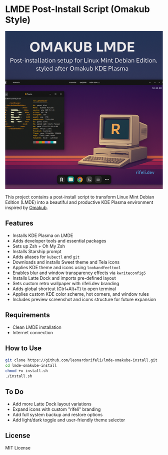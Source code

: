# LMDE Post-Install Script (Omakub Style)

![Preview](assets/screenshots/omakub-lmde-preview.png)

This project contains a post-install script to transform Linux Mint Debian Edition (LMDE) into a beautiful and productive KDE Plasma environment inspired by [Omakub](https://omakub.org).

## Features
- Installs KDE Plasma on LMDE
- Adds developer tools and essential packages
- Sets up Zsh + Oh My Zsh
- Installs Starship prompt
- Adds aliases for `kubectl` and `git`
- Downloads and installs Sweet theme and Tela icons
- Applies KDE theme and icons using `lookandfeeltool`
- Enables blur and window transparency effects via `kwriteconfig5`
- Installs Latte Dock and imports pre-defined layout
- Sets custom retro wallpaper with rifeli.dev branding
- Adds global shortcut (Ctrl+Alt+T) to open terminal
- Applies custom KDE color scheme, hot corners, and window rules
- Includes preview screenshot and icons structure for future expansion

## Requirements
- Clean LMDE installation
- Internet connection

## How to Use
```bash
git clone https://github.com/leonardorifeli/lmde-omakube-install.git
cd lmde-omakube-install
chmod +x install.sh
./install.sh
```

## To Do
- Add more Latte Dock layout variations
- Expand icons with custom "rifeli" branding
- Add full system backup and restore options
- Add light/dark toggle and user-friendly theme selector

## License
MIT License